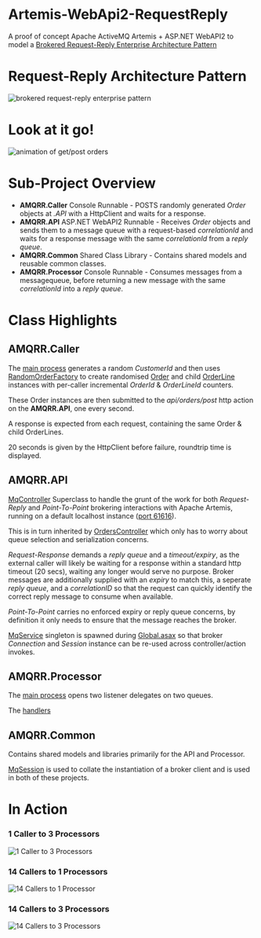 # Artemis-WebApi2-RequestReply
A proof of concept Apache ActiveMQ Artemis + ASP.NET WebAPI2 to model a 
[Brokered Request-Reply Enterprise Architecture Pattern](https://www.enterpriseintegrationpatterns.com/patterns/messaging/RequestReply.html)

# Request-Reply Architecture Pattern

![brokered request-reply enterprise pattern](https://github.com/dbl4ck/Artemis-WebApi2-RequestReply/blob/master/Docs/Media/request-reply.png)

# Look at it go!

![animation of get/post orders](https://github.com/dbl4ck/Artemis-WebApi2-RequestReply/blob/master/Docs/Media/post-and-get-ani.gif.gif)


# Sub-Project Overview

* **AMQRR.Caller** Console Runnable - POSTS randomly generated *Order* objects at *.API* with a HttpClient and waits for a response.
* **AMQRR.API** ASP.NET WebAPI2 Runnable -	Receives *Order* objects and sends them to a message queue with a request-based *correlationId* and waits for a response message with the same *correlationId* from a *reply queue*.
* **AMQRR.Common** Shared Class Library - Contains shared models and reusable common classes.
* **AMQRR.Processor** Console Runnable - Consumes messages from a messagequeue, before returning a new message with the same *correlationId* into a *reply queue*.

# Class Highlights

## AMQRR.Caller

The [main process](https://github.com/dbl4ck/Artemis-WebApi2-RequestReply/blob/master/AMQRR.Caller/Program.cs) generates a random *CustomerId* and then uses [RandomOrderFactory](https://github.com/dbl4ck/Artemis-WebApi2-RequestReply/blob/master/AMQRR.Common/Factories/RandomOrderFactory.cs) to create randomised [Order](https://github.com/dbl4ck/Artemis-WebApi2-RequestReply/blob/master/AMQRR.Common/Models/Order.cs) and child [OrderLine](https://github.com/dbl4ck/Artemis-WebApi2-RequestReply/blob/master/AMQRR.Common/Models/OrderLine.cs) instances with per-caller incremental *OrderId* & *OrderLineId* counters.

These Order instances are then submitted to the *api/orders/post* http action on the **AMQRR.API**, one every second.

A response is expected from each request, containing the same Order & child OrderLines. 

20 seconds is given by the HttpClient before failure, roundtrip time is displayed.

## AMQRR.API

[MqController](https://github.com/dbl4ck/Artemis-WebApi2-RequestReply/blob/master/AMQRR.API/Base/MqController.cs) Superclass to handle the grunt of the work for both *Request-Reply* and *Point-To-Point* brokering interactions with Apache Artemis, running on a default localhost instance ([port 61616](https://github.com/dbl4ck/Artemis-WebApi2-RequestReply/blob/master/AMQRR.Common/Configuration/Url.cs)).

This is in turn inherited by [OrdersController](https://github.com/dbl4ck/Artemis-WebApi2-RequestReply/blob/master/AMQRR.API/Controllers/OrdersController.cs) which only has to worry about queue selection and serialization concerns.

*Request-Response* demands a *reply queue* and a *timeout/expiry*, as the external caller will likely be waiting for a response within a standard http timeout (20 secs), waiting any longer would serve no purpose. Broker messages are additionally supplied with an *expiry* to match this, a seperate *reply queue*, and a *correlationID* so that the request can quickly identify the correct reply message to consume when available.

*Point-To-Point* carries no enforced expiry or reply queue concerns, by definition it only needs to ensure that the message reaches the broker.

[MqService](https://github.com/dbl4ck/Artemis-WebApi2-RequestReply/blob/master/AMQRR.API/Services/Singleton/MqService.cs) singleton is spawned during [Global.asax](https://github.com/dbl4ck/Artemis-WebApi2-RequestReply/blob/master/AMQRR.API/Global.asax.cs) so that broker *Connection* and *Session* instance can be re-used across controller/action invokes.

## AMQRR.Processor

The [main process](https://github.com/dbl4ck/Artemis-WebApi2-RequestReply/blob/master/AMQRR.Processor/Program.cs) opens two listener delegates on two queues.

The [handlers](https://github.com/dbl4ck/Artemis-WebApi2-RequestReply/blob/master/AMQRR.Processor/Handlers/Orders.cs) 

## AMQRR.Common

Contains shared models and libraries primarily for the API and Processor.

[MqSession](https://github.com/dbl4ck/Artemis-WebApi2-RequestReply/blob/master/AMQRR.Common/MQ/MqSession.cs) is used to collate the instantiation of a broker client and is used in both of these projects.

# In Action

### 1 Caller to 3 Processors

![1 Caller to 3 Processors](https://raw.githubusercontent.com/dbl4ck/Artemis-WebApi2-RequestReply/master/Docs/Media/Media1-to-3.png)

### 14 Callers to 1 Processors

![14 Callers to 1 Processor](https://raw.githubusercontent.com/dbl4ck/Artemis-WebApi2-RequestReply/master/Docs/Media/Media14-to-1.png)

### 14 Callers to 3 Processors

![14 Callers to 3 Processors](https://raw.githubusercontent.com/dbl4ck/Artemis-WebApi2-RequestReply/master/Docs/Media/Media14-to-3.png)
